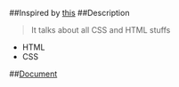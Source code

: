 ##Inspired by [this](http://book.mixu.net/css/)
##Description
> It talks about all CSS and HTML stuffs
- HTML
- CSS

##[Document](https://github.com/tingwei628/CSS-What-I-Learn/wiki)

